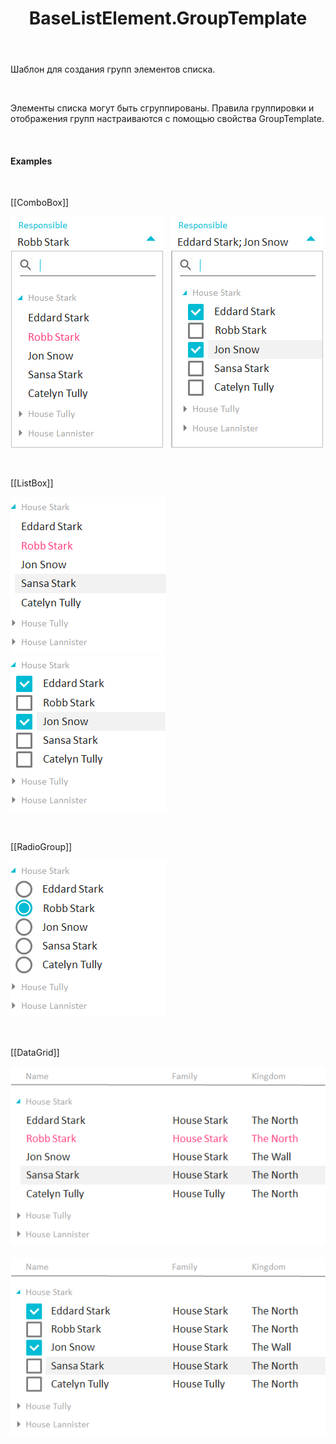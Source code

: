 ﻿---
layout: default
title: BaseListElement.GroupTemplate
position: 7
categories: 
tags: 
---

Шаблон для создания групп элементов списка.

   

Элементы списка могут быть сгруппированы. Правила группировки и отображения групп настраиваются с помощью свойства GroupTemplate.

   

#### Examples

 

[[ComboBox]]

![](ComboBox_SingleSelect_Group.png)   ![](ComboBox_MultiSelect_Group.png)

   

[[ListBox]]

![](ListBox_SingleSelect_Group.png)   ![](ListBox_MultiSelect_Group.png)

   

[[RadioGroup]]

![](RadioGroup_Group.png)

   

[[DataGrid]]

![](DataGrid_SingleSelect_Group.png)   ![](DataGrid_MultiSelect_Group.png)

 

 

